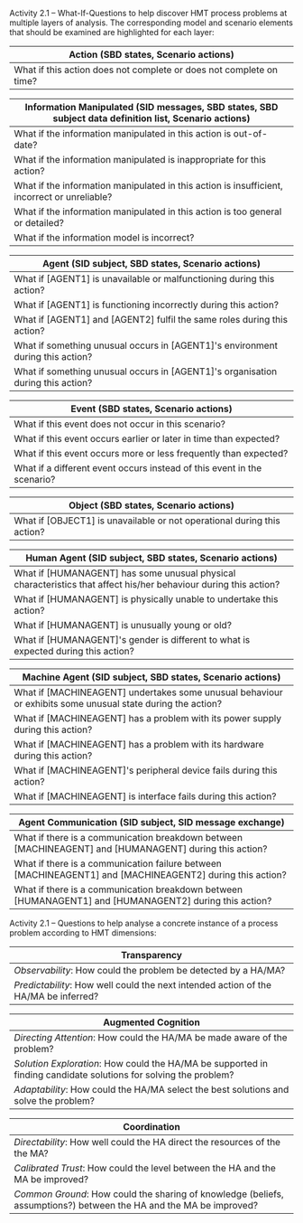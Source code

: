 Activity 2.1 &ndash; What-If-Questions to help discover HMT process problems at multiple layers of analysis. The corresponding model and scenario elements that should be examined are highlighted for each layer:

| Action (SBD states, Scenario actions) |
| -------- |
| What if this action does not complete or does not complete on time? |

| Information Manipulated (SID messages, SBD states, SBD subject data definition list, Scenario actions) |
| -------- |
| What if the information manipulated in this action is out-of-date? |
| What if the information manipulated is inappropriate for this action? |
| What if the information manipulated in this action is insufficient, incorrect or unreliable? |
| What if the information manipulated in this action is too general or detailed? |
| What if the information model is incorrect? |

| Agent (SID subject, SBD states, Scenario actions) |
| -------- |
| What if [AGENT1] is unavailable or malfunctioning during this action? |
| What if [AGENT1] is functioning incorrectly during this action? |
| What if [AGENT1] and [AGENT2] fulfil the same roles during this action? |
| What if something unusual occurs in [AGENT1]'s environment during this action? |
| What if something unusual occurs in [AGENT1]'s organisation during this action? |

| Event (SBD states, Scenario actions) |
| -------- |
| What if this event does not occur in this scenario? |
| What if this event occurs earlier or later in time than expected? |
| What if this event occurs more or less frequently than expected? |
| What if a different event occurs instead of this event in the scenario? | 

| Object (SBD states, Scenario actions) |
| -------- |
| What if [OBJECT1] is unavailable or not operational during this action? |

| Human Agent (SID subject, SBD states, Scenario actions) |
| -------- |
| What if [HUMANAGENT] has some unusual physical characteristics that affect his/her behaviour during this action? |
| What if [HUMANAGENT] is physically unable to undertake this action? |
| What if [HUMANAGENT] is unusually young or old? |
| What if [HUMANAGENT]'s gender is different to what is expected during this action? |

| Machine Agent (SID subject, SBD states, Scenario actions) |
| -------- |
| What if [MACHINEAGENT] undertakes some unusual behaviour or exhibits some unusual state during the action? |
| What if [MACHINEAGENT] has a problem with its power supply during this action? |
| What if [MACHINEAGENT] has a problem with its hardware during this action? |
| What if [MACHINEAGENT]'s peripheral device fails during this action? |
| What if [MACHINEAGENT] is interface fails during this action? | 

| Agent Communication (SID subject, SID message exchange) |
| -------- |
| What if there is a communication breakdown between [MACHINEAGENT] and [HUMANAGENT] during this action? |
| What if there is a communication failure between [MACHINEAGENT1] and [MACHINEAGENT2] during this action? |
| What if there is a communication breakdown between [HUMANAGENT1] and [HUMANAGENT2] during this action? |

Activity 2.1 &ndash; Questions to help analyse a concrete instance of a process problem according to HMT dimensions:

| Transparency |
| -------- |
| *Observability*: How could the problem be detected by a HA/MA? |
| *Predictability*: How well could the next intended action of the HA/MA be inferred? |

| Augmented Cognition |
| -------- |
| *Directing Attention*: How could the HA/MA be made aware of the problem? |
| *Solution Exploration*: How could the HA/MA be supported in finding candidate solutions for solving the problem? |
| *Adaptability*: How could the HA/MA select the best solutions and solve the problem? |

| Coordination |
| -------- |
| *Directability*: How well could the HA direct the resources of the the MA? |
| *Calibrated Trust*: How could the level between the HA and the MA be improved? |
| *Common Ground*: How could the sharing of knowledge (beliefs, assumptions?) between the HA and the MA be improved? |

